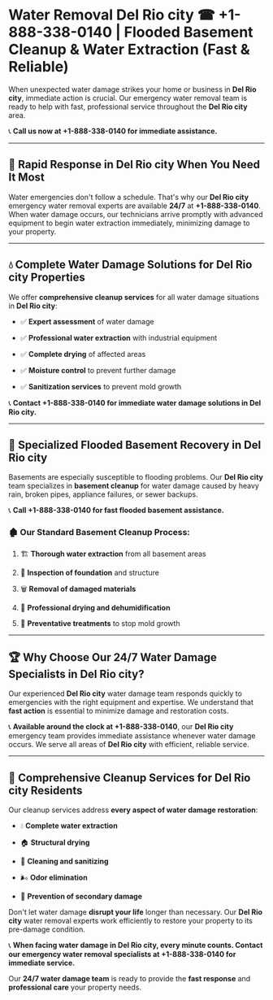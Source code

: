 # Water Removal Del Rio city ☎ +1-888-338-0140 | Flooded Basement Cleanup & Water Extraction (Fast & Reliable)

When unexpected water damage strikes your home or business in **Del Rio city**, immediate action is crucial. Our emergency water removal team is ready to help with fast, professional service throughout the **Del Rio city** area. 

📞 **Call us now at +1-888-338-0140 for immediate assistance.**
---
## 🚀 Rapid Response in Del Rio city When You Need It Most
Water emergencies don't follow a schedule. That's why our **Del Rio city** emergency water removal experts are available **24/7** at **+1-888-338-0140**. When water damage occurs, our technicians arrive promptly with advanced equipment to begin water extraction immediately, minimizing damage to your property.
---
## 💧 Complete Water Damage Solutions for Del Rio city Properties
We offer **comprehensive cleanup services** for all water damage situations in **Del Rio city**:
- ✅ **Expert assessment** of water damage  
- ✅ **Professional water extraction** with industrial equipment  
- ✅ **Complete drying** of affected areas  
- ✅ **Moisture control** to prevent further damage  
- ✅ **Sanitization services** to prevent mold growth  
📞 **Contact +1-888-338-0140 for immediate water damage solutions in Del Rio city.**
---
## 🌊 Specialized Flooded Basement Recovery in Del Rio city
Basements are especially susceptible to flooding problems. Our **Del Rio city** team specializes in **basement cleanup** for water damage caused by heavy rain, broken pipes, appliance failures, or sewer backups. 
📞 **Call +1-888-338-0140 for fast flooded basement assistance.**
### 🏚️ Our Standard Basement Cleanup Process:
1. 🏗️ **Thorough water extraction** from all basement areas  
2. 🔎 **Inspection of foundation** and structure  
3. 🗑️ **Removal of damaged materials**  
4. 💨 **Professional drying and dehumidification**  
5. 🚫 **Preventative treatments** to stop mold growth  
---
## 🏆 Why Choose Our 24/7 Water Damage Specialists in Del Rio city?
Our experienced **Del Rio city** water damage team responds quickly to emergencies with the right equipment and expertise. We understand that **fast action** is essential to minimize damage and restoration costs.
📞 **Available around the clock at +1-888-338-0140**, our **Del Rio city** emergency team provides immediate assistance whenever water damage occurs. We serve all areas of **Del Rio city** with efficient, reliable service.
---
## 🧹 Comprehensive Cleanup Services for Del Rio city Residents
Our cleanup services address **every aspect of water damage restoration**:
- 💧 **Complete water extraction**  
- 🏠 **Structural drying**  
- 🧼 **Cleaning and sanitizing**  
- 🌬️ **Odor elimination**  
- 🚫 **Prevention of secondary damage**  
Don't let water damage **disrupt your life** longer than necessary. Our **Del Rio city** water removal experts work efficiently to restore your property to its pre-damage condition.
📞 **When facing water damage in Del Rio city, every minute counts. Contact our emergency water removal specialists at +1-888-338-0140 for immediate service.**
Our **24/7 water damage team** is ready to provide the **fast response** and **professional care** your property needs.
